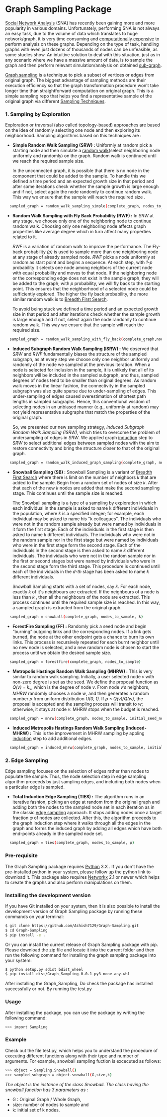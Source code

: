 # Graph Sampling Package

[Social Network Analysis](https://en.wikipedia.org/wiki/Social_network_analysis) (SNA) has recently been gaining more and more popularity in various domains. Unfortunately, performing SNA is not always an easy task, due to the volume of data which translates to huge network/graph, it is very time consuming and [computationally expensive](https://en.wikipedia.org/wiki/Computational_complexity) to perform analysis on these graphs. Depending on the type of task, handling graphs with even just dozens of thousands of nodes can be unfeasible, as some studies show. An intuitive solution to deal with this situation, just as in any scenario where we have a massive amount of data, is to sample the graph and then perform relevant simulation/analysis on obtained [sub-graph](https://en.wikipedia.org/wiki/Subgraph).
<p> <a href="https://en.wikipedia.org/wiki/Sampling_(statistics)">Graph sampling</a> is a technique to pick a subset of vertices or edges from original graph. The biggest advantage of sampling methods are their execution efficiency so that the graph transformation procedure won’t take longer time than straightforward computation on original graph. This is a simple sampling repo that helps you find a representative sample of the original graph via different <a href="https://cs.stanford.edu/~jure/pubs/sampling-kdd06.pdf">Sampling Techniques</a>.</p> 

### 1. Sampling by Exploration
Exploration or traversal (also called topology-based) approaches are based on the idea of randomly selecting one node and then exploring its neighborhood. Sampling algorithms based on this techniques are :

- **Simple Random Walk Sampling (SRW) :** Uniformly at random pick a starting node and then simulate a [random walk](https://people.math.osu.edu/husen.1/teaching/571/random_walks.pdf)(select neighboring node uniformly and randomly) on the graph. Random walk is continued until we reach the required sample size.
  <p> In the unconnected graph, it is possible that there is no node in the component that could be added to the sample. To handle this we defined a time period and an expected growth size in that period and after some iterations check whether the sample growth is large enough and if not, select again the node randomly to continue random walk. This way we ensure that the sample will reach the required size .</p>
```sh 
  sampled_graph = random_walk_sampling_simple(complete_graph, nodes_to_sample)
```

- **Random Walk Sampling with Fly Back Probability (RWF) :** In *SRW* at any stage, we choose only one of the neighboring node to continue random walk. Choosing only one neighboring node affects graph properties like average degree which in turn affect many properties related to it.
  <p> <em>RWF</em> is a variation of random walk to improve the performance. The Fly-back probability <em>(p)</em> is used to sample more than one neighboring node at any stage of already sampled node. <em>RWF</em> picks a node uniformly at random as start point and begins a sequence. At each step, with <em>1-p</em> probability it selects one node among neighbors of the current node with equal probability and moves to that node. If the neighboring node or the corresponding edge does not exist in the sample graph, they will be added to the graph; with <em>p</em> probability, we will fly back to the starting point. This ensures that the neighborhood of a selected node could be sufficiently explored. The higher the fly back probability, the more similar random walk is to <a href="https://en.wikipedia.org/wiki/Breadth-first_search">Breadth First Search</a>. </p>
  <p>To avoid being stuck we defined a time period and an expected growth size in that period and after iterations check whether the sample growth is large enough and if not, select again the node randomly to continue random walk. This way we ensure that the sample will reach the required size.</p>
```sh 
  sampled_graph = random_walk_sampling_with_fly_back(complete_graph,nodes_to_sample,p)
```
- **Induced Subgraph Random Walk Sampling (ISRW) :**  We observed that *SRW* and *RWF* fundamentally biases the structure of the sampled subgraph, as at every step we choose only one neighbor uniformly and randomly of the node we sampled at the previous iteration. When a node is selected for inclusion in the sample, it is unlikely that all of its neighbors will be included in the sampled subgraph, and thus, sampled degrees of nodes tend to be smaller than original degrees. As random walk moves in the linear fashion, the connectivity in the sampled subgraph was also quite sparse due to under-sampling of edges. This under-sampling of edges caused overestimation of shortest path lengths in sampled subgraphs. Hence, this conventional wisdom of selecting nodes in an unbiased manner (e.g., uniformly at random) may not yield representative subgraphs that match the properties of the original graph.
  <p>So, we presented our new sampling strategy, <em>Induced Subgraph Random Walk Sampling (ISRW)</em>, which tries to overcome the problem of undersampling of edges in <em>SRW</em>. We applied graph <a href="https://en.wikipedia.org/wiki/Induced_subgraph">induction</a> step to <em>SRW</em> to select additional edges between sampled nodes with the aim to restore connectivity and bring the structure closer to that of the original graph.</p>
```sh 
  sampled_graph = random_walk_induced_graph_sampling(complete_graph, nodes_to_sample)
```
- **Snowball Sampling (SB) :** Snowball Sampling is a variant of [Breadth First Search](https://en.wikipedia.org/wiki/Breadth-first_search) where there is limit on the number of neighbors <em>k</em> that are added to the sample. Begin from a random set of nodes of size <em>k</em>. After that each of the new <em>k</em> nodes are added that make the second sampling stage. This continues until the sample size is reached.
  <p>The Snowball sampling is a type of a sampling by exploration in which each individual in the sample is asked to name k different individuals in the population, where <em>k</em> is a specified integer; for example, each individual may be asked to name his "k colleagues". The individuals who were not in the random sample already but were named by individuals in it form the first stage. Each of the individuals in the first stage is then asked to name <em>k</em> different individuals. The individuals who were not in the random sample nor in the first stage but were named by individuals who were in the first stage form the second stage. Each of the individuals in the second stage is then asked to name <em>k</em> different individuals. The individuals who were not in the random sample nor in the first or second stages but were named by individuals who were in the second stage form the third stage. This procedure is continued until each of the individuals in the <em>d-th</em> stage has been asked to name <em>k</em> different individuals.</p>
  <p>Snowball Sampling starts with a set of nodes, say <em>k</em>. For each node, exactly <em>k</em> of it's neighbours are extracted. If the neighbours of a node is less than <em>k</em> , then all the neighbours of the node are extracted. This process continues until the required sample size is reached. In this way, a sampled graph is extracted from the original graph.</p>

```sh 
  sampled_graph = snowball(complete_graph, nodes_to_sample, k) 
```
- **ForestFire Sampling (FF) :** Randomly pick a seed node and begin “burning” outgoing links and the corresponding nodes. If a link gets burned, the node at the other endpoint gets a chance to burn its own links. This process is recursively repeated for each burnt neighbor until no new node is selected, and a new random node is chosen to start the process until we obtain the desired sample size.
```sh 
  sampled_graph = forestfire(complete_graph, nodes_to_sample) 
```
- **Metropolis Hastings Random Walk Sampling (MHRW) :** This is very similar to random walk sampling. Initially, a user selected node *v*  with non-zero degree is set as the seed. We define the proposal function as *Q(v) = k<sub>v</sub>*, which is the degree of node *v*. From node *v’s* neighbors, *MHRW* randomly chooses a node *w*, and then generates a random number *p* from uniform distribution *U(0, 1)*. If *p ≤ Q(v)/Q(w)*, the proposal is accepted and the sampling process will transit to *w*; otherwise, it stays at node *v*. MHRW stops when the budget is reached.
```sh  
  sampled_graph = mhrw(complete_graph, nodes_to_sample, initial_seed_node) 
```
- **Induced Metropolis Hastings Random Walk Sampling (Induced-MHRW) :** This is the improvement in MHRW sampling by appling [induction](https://en.wikipedia.org/wiki/Induced_subgraph) step to add additional edges.
```sh  
  sampled_graph = induced_mhrw(complete_graph, nodes_to_sample, initial_seed_node) 
```

### 2. Edge Sampling 
Edge sampling focuses on the selection of edges rather than nodes to populate the sample. Thus, the node selection step in edge sampling algorithm proceeds by just sampling edges, and including both nodes when a particular edge is sampled.
- **Total Induction Edge Sampling (TIES) :** The algorithm runs in an iterative fashion, picking an edge at random from the original graph and adding both the nodes to the sampled node set in each iteration as in the classic [edge sampling](https://docs.lib.purdue.edu/cgi/viewcontent.cgi?article=2743&context=cstech) approach. It stops adding nodes once a target fraction *φ* of nodes are collected. After this, the algorithm proceeds to the graph induction step where it walks through all the edges in the graph and forms the induced graph by adding all edges which have both end-points already in the sampled node set.
```sh 
  sampled_graph = ties(complete_graph, nodes_to_sample, φ)
```
  
  
### Pre-requisite
The Graph Sampling package requires [Python](https://www.python.org/downloads/) 3.X . If you don't have the pre-installed python in your system, please follow up the python link to download it. This package also requires [Networkx](https://networkx.github.io/documentation/latest/install.html) 2.1 or newer which helps to create the graphs and also perform manipulations on them.

### Installing the development version
If you have Git installed on your system, then it is also possible to install the development version of Graph Sampling package by running these commands on your terminal:
```sh
$ git clone https://github.com/Ashish7129/Graph-Sampling.git
$ cd Graph-Sampling
$ pip install -e .
```
Or you can install the current release of Graph Sampling package with pip. Please download the zip file and locate it into the current folder and then run the following command for installing the graph sampling package into your system:
```sh
$ python setup.py sdist bdist_wheel
$ pip install dist/Graph_Sampling-0.0.1-py3-none-any.whl
```
 After installing the Graph_Sampling, Do check the package has installed successfully or not. By running the test.py 
### Usage

After installing the package, you can use the package by writing the following command:
```sh
>>> import Sampling 
```
### Example
Check out the file test.py, which helps you to understand the procedure of executing different functions along with their type and number of arguments. For example, snowball sampling fuction is excecuted as follows:
```sh
>>> object = Sampling.Snowball()             
>>> sampled_subgraph = object.snowball(G,size,k) 
```
*The object is the instance of the class Snowball. The class having the snowball function has 3 parameters as :*
  - G : Original Graph / Whole Graph, 
  - size: number of nodes to sample and 
  - k: initial set of k nodes.


